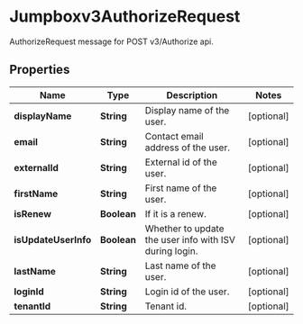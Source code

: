 

# Jumpboxv3AuthorizeRequest

AuthorizeRequest message for POST v3/Authorize api.

## Properties

| Name | Type | Description | Notes |
|------------ | ------------- | ------------- | -------------|
|**displayName** | **String** | Display name of the user. |  [optional] |
|**email** | **String** | Contact email address of the user. |  [optional] |
|**externalId** | **String** | External id of the user. |  [optional] |
|**firstName** | **String** | First name of the user. |  [optional] |
|**isRenew** | **Boolean** | If it is a renew. |  [optional] |
|**isUpdateUserInfo** | **Boolean** | Whether to update the user info with ISV during login. |  [optional] |
|**lastName** | **String** | Last name of the user. |  [optional] |
|**loginId** | **String** | Login id of the user. |  [optional] |
|**tenantId** | **String** | Tenant id. |  [optional] |



